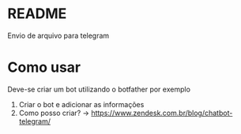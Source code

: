 # README
 Envio de arquivo para telegram
 
# Como usar
Deve-se criar um bot utilizando o botfather por exemplo
1. Criar o bot e adicionar as informações
2. Como posso criar? -> https://www.zendesk.com.br/blog/chatbot-telegram/


